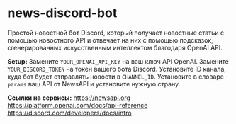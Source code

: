 # news-discord-bot
Простой новостной бот Discord, который получает новостные статьи с помощью новостного API и отвечает на них с помощью подсказок, сгенерированных искусственным интеллектом благодаря OpenAI API.

**Setup:**
Замените ```YOUR_OPENAI_API_KEY``` на ваш ключ API OpenAI.
Замените ```YOUR_DISCORD_TOKEN``` на токен вашего бота Discord.
Установите ID канала, куда бот будет отправлять новости в ```CHANNEL_ID```.
Установите в словаре ```params``` ваш API от NewsAPI и установите нужную страну.

**Ссылки на сервисы:**
https://newsapi.org
https://platform.openai.com/docs/api-reference
https://discord.com/developers/docs/intro
